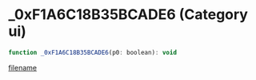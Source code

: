 # _0xF1A6C18B35BCADE6 (Category ui)

```js
function _0xF1A6C18B35BCADE6(p0: boolean): void
```

[filename](_0xF1A6C18B35BCADE6_m.md ':include')